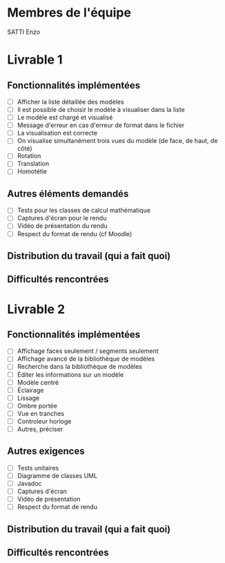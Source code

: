 # Membres de l'équipe
SATTI Enzo
# Livrable 1

## Fonctionnalités implémentées

- [ ] Afficher la liste détaillée des modèles
- [ ] Il est possible de choisir le modèle à visualiser dans la liste
- [ ] Le modèle est chargé et visualisé
- [ ] Message d'erreur en cas d'erreur de format dans le fichier
- [ ] La visualisation est correcte
- [ ] On visualise simultanément trois vues du modèle (de face, de haut, de côté)
- [ ] Rotation
- [ ] Translation
- [ ] Homotétie

## Autres éléments demandés

- [ ] Tests pour les classes de calcul mathématique
- [ ] Captures d'écran pour le rendu
- [ ] Vidéo de présentation du rendu
- [ ] Respect du format de rendu (cf Moodle)

## Distribution du travail (qui a fait quoi)


## Difficultés rencontrées



# Livrable 2

## Fonctionnalités implémentées


- [ ] Affichage faces seulement / segments seulement
- [ ] Affichage avancé de la bibliothèque de modèles
- [ ] Recherche dans la bibliothèque de modèles
- [ ] Éditer les informations sur un modèle
- [ ] Modèle centré
- [ ] Éclairage
- [ ] Lissage
- [ ] Ombre portée
- [ ] Vue en tranches
- [ ] Controleur horloge
- [ ] Autres, préciser

## Autres exigences

- [ ] Tests unitaires
- [ ] Diagramme de classes UML
- [ ] Javadoc
- [ ] Captures d'écran
- [ ] Vidéo de présentation
- [ ] Respect du format de rendu

## Distribution du travail (qui a fait quoi)


## Difficultés rencontrées



